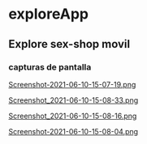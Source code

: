 # exploreApp

## Explore sex-shop movil

### capturas de pantalla

[Screenshot-2021-06-10-15-07-19.png](https://postimg.cc/tY9WcScS)

[Screenshot_2021-06-10-15-08-33.png](https://postimg.cc/z3CT0ZxH)

[Screenshot_2021-06-10-15-08-16.png](https://postimg.cc/RJBK4XZ0)

[Screenshot-2021-06-10-15-08-04.png](https://postimg.cc/sG4SX7M4)